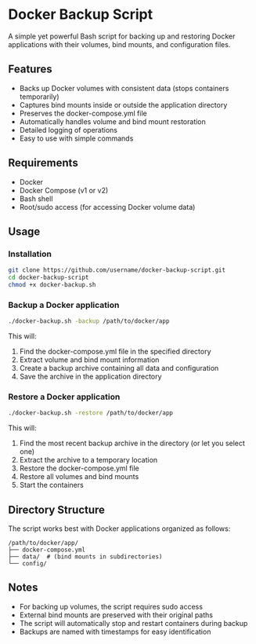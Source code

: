 # Docker Backup Script

A simple yet powerful Bash script for backing up and restoring Docker applications with their volumes, bind mounts, and configuration files.

## Features

- Backs up Docker volumes with consistent data (stops containers temporarily)
- Captures bind mounts inside or outside the application directory
- Preserves the docker-compose.yml file
- Automatically handles volume and bind mount restoration
- Detailed logging of operations
- Easy to use with simple commands

## Requirements

- Docker
- Docker Compose (v1 or v2)
- Bash shell
- Root/sudo access (for accessing Docker volume data)

## Usage

### Installation

```bash
git clone https://github.com/username/docker-backup-script.git
cd docker-backup-script
chmod +x docker-backup.sh
```

### Backup a Docker application

```bash
./docker-backup.sh -backup /path/to/docker/app
```

This will:
1. Find the docker-compose.yml file in the specified directory
2. Extract volume and bind mount information
3. Create a backup archive containing all data and configuration
4. Save the archive in the application directory

### Restore a Docker application

```bash
./docker-backup.sh -restore /path/to/docker/app
```

This will:
1. Find the most recent backup archive in the directory (or let you select one)
2. Extract the archive to a temporary location
3. Restore the docker-compose.yml file
4. Restore all volumes and bind mounts
5. Start the containers

## Directory Structure

The script works best with Docker applications organized as follows:
```
/path/to/docker/app/
├── docker-compose.yml
├── data/  # (bind mounts in subdirectories)
└── config/
```

## Notes

- For backing up volumes, the script requires sudo access
- External bind mounts are preserved with their original paths
- The script will automatically stop and restart containers during backup
- Backups are named with timestamps for easy identification
